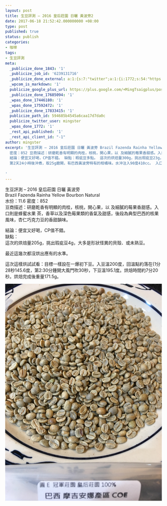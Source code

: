 ```yaml
---
layout: post
title: 生豆評測 – 2016 皇后莊園 日曬 黃波旁2
date: 2017-06-18 21:52:42.000000000 +08:00
type: post
published: true
status: publish
categories:
- 咖啡
tags:
- 生豆評測
meta:
  _publicize_done_1843: '1'
  _publicize_job_id: '6239131716'
  _publicize_done_external: a:1:{s:7:"twitter";a:1:{i:1772;s:54:"https://twitter.com/mingster/status/876437542782066688";}}
  _wpcom_is_markdown: '1'
  publicize_google_plus_url: https://plus.google.com/+MingTsaigplus/posts/ELj7rjghSAL
  _publicize_done_17685094: '1'
  _wpas_done_17446180: '1'
  _wpas_done_17592472: '1'
  _publicize_done_17833415: '1'
  publicize_path_id: 594685b4545a6caa17d7da0c
  publicize_twitter_user: mingster
  _wpas_done_1772: '1'
  _rest_api_published: '1'
  _rest_api_client_id: "-1"
author: mingster
excerpt: '生豆評測 – 2016 皇后莊園 日曬 黃波旁 Brazil Fazenda Rainha Yellow Bourbon Natural 水份：11.6
  密度：852 豆商描述：研磨乾香有明顯的肉桂，核桃，開心果，以 及細膩的莓果香甜感。入口則是蜂蜜水果 茶，香草以及深色莓果類的香氣及甜感，後段為典型巴西的核果風味，杏仁巧克力豆的香甜韻味。
  結論：便宜又好喝，CP值不錯。 缺點：暇疵豆多點。 這次的烘焙量300g，挑出瑕疵豆23g，大多是形狀怪異的貝殼、或未熟豆。 採MERCURY烘豆，目標設在一爆初下豆。入豆溫180度，回溫點約落在1分28秒135.6度，第4分鍾開大風門吹30秒，下豆溫190.1度。烘焙時間約8分20秒。烘焙完成後重量236.7g。
  第2天24小時後沖煮，取25g磨開，有巴西黃波旁特有的柑橘味。水沖注入90度410cc。 入口有點像檸檬茶，帶有水果韻味，回甘也很強。應有的黃波旁水準都有。 這支咖啡CP值很好。價位不高又好喝。

'
---
```

<p>生豆評測 – 2016 皇后莊園 日曬 黃波旁<br />
Brazil Fazenda Rainha Yellow Bourbon Natural<br />
水份：11.6 密度：852<br />
豆商描述：研磨乾香有明顯的肉桂，核桃，開心果，以 及細膩的莓果香甜感。入口則是蜂蜜水果 茶，香草以及深色莓果類的香氣及甜感，後段為典型巴西的核果風味，杏仁巧克力豆的香甜韻味。</p>
<p>結論：便宜又好喝，CP值不錯。<br />
缺點：<br />
這次的烘焙量205g，挑出瑕疵豆4g，大多是形狀怪異的貝殼、或未熟豆。</p>
<p>最近這幾次都沒烘出應有的水準。</p>
<p>這次這樣烘試試看：目標一樣設在一爆初下豆。入豆溫200度，回溫點約落在{1分28秒145.6度，第2:30分鍾開大風門吹30秒，下豆溫195.1度。烘焙時間約7分20秒。烘焙完成後重量171.5g。</p>
<p><img class="  wp-image-1806 aligncenter" src="/img/img_2322.jpg?w=4032" alt="IMG_2322.jpg" width="521" height="695" /></p>
<p>&nbsp;</p>
